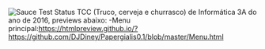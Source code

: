 ![Sauce Test Status](http://wallpaper.ultradownloads.com.br/279928_Papel-de-Parede-Retrato-do-Seu-Madruga-Feliz_2560x1440.jpg)
TCC (Truco, cerveja e churrasco) de Informática 3A do ano de 2016, previews abaixo:
	-Menu principal:https://htmlpreview.github.io/?https://github.com/DJDiney/Papergialis0.1/blob/master/Menu.html
